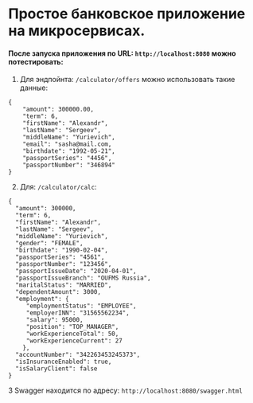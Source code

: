 # Простое банковское приложение на микросервисах.

####  После запуска приложения по URL: `http://localhost:8080` можно потестировать: 
1. Для эндпойнта: `/calculator/offers` можно использовать такие данные:
```
{
    "amount": 300000.00,
    "term": 6,
    "firstName": "Alexandr",
    "lastName": "Sergeev",
    "middleName": "Yurievich",
    "email": "sasha@mail.com,
    "birthdate": "1992-05-21",
    "passportSeries": "4456",
    "passportNumber": "346894"
}
```
2. Для: `/calculator/calc`:
```
{
  "amount": 300000,
  "term": 6,
  "firstName": "Alexandr",
  "lastName": "Sergeev",
  "middleName": "Yurievich",
  "gender": "FEMALE",
  "birthdate": "1990-02-04",
  "passportSeries": "4561",
  "passportNumber": "123456",
  "passportIssueDate": "2020-04-01",
  "passportIssueBranch": "OUFMS Russia",
  "maritalStatus": "MARRIED",
  "dependentAmount": 3000,
  "employment": {
     "employmentStatus": "EMPLOYEE",
     "employerINN": "31565562234",
     "salary": 95000,
     "position": "TOP_MANAGER",
     "workExperienceTotal": 50,
     "workExperienceCurrent": 27
    },
  "accountNumber": "342263453245373",
  "isInsuranceEnabled": true,
  "isSalaryClient": false
}
```

3 Swagger находится по адресу: `http://localhost:8080/swagger.html`